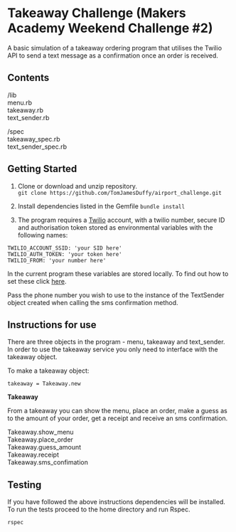 # Takeaway Challenge (Makers Academy Weekend Challenge #2)

A basic simulation of a takeaway ordering program that utilises the Twilio API to send a text message as a confirmation once an order is received.

## Contents
/lib  
menu.rb  
takeaway.rb  
text_sender.rb  

/spec  
takeaway_spec.rb  
text_sender_spec.rb

## Getting Started

1) Clone or download and unzip repository.   
`git clone https://github.com/TomJamesDuffy/airport_challenge.git`

2) Install dependencies listed in the Gemfile
`bundle install`  

3) The program requires a [Twilio](https://www.twilio.com/) account, with a twilio number, secure ID and authorisation token stored as environmental variables with the following names:
```
TWILIO_ACCOUNT_SSID: 'your SID here'
TWILIO_AUTH_TOKEN: 'your token here'
TWILIO_FROM: 'your number here'
```

In the current program these variables are stored locally. To find out how to set these click [here](https://www.twilio.com/blog/2017/01/how-to-set-environment-variables.html).

Pass the phone number you wish to use to the instance of the TextSender object created when calling the sms confirmation method.

## Instructions for use

There are three objects in the program - menu, takeaway and text_sender. In order to use the takeaway service you only need to interface with the takeaway object.

To make a takeaway object:

`takeaway = Takeaway.new`

**Takeaway**  

From a takeaway you can show the menu, place an order, make a guess as to the amount of your order, get a receipt and receive an sms confirmation.

Takeaway.show_menu  
Takeaway.place_order  
Takeaway.guess_amount  
Takeaway.receipt  
Takeaway.sms_confimation  

## Testing

If you have followed the above instructions dependencies will be installed. To run the tests proceed to the home directory and run Rspec.

`rspec`
